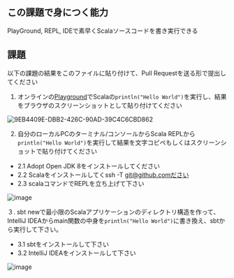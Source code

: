 ## この課題で身につく能力

PlayGround, REPL, IDEで素早くScalaソースコードを書き実行できる

## 課題

以下の課題の結果をこのファイルに貼り付けて、Pull Requestを送る形で提出してください

1. オンラインの[Playground](https://scastie.scala-lang.org/)でScalaの`println("Hello World")`を実行し、結果をブラウザのスクリーンショットとして貼り付けてください

![9EB4409E-DBB2-426C-90AD-39C4C6CBD862](https://user-images.githubusercontent.com/37242439/78203888-1ce65500-74d3-11ea-92d4-07743560c960.png)

2. 自分のローカルPCのターミナル/コンソールからScala REPLから`println("Hello World")`を実行して結果を文字コピペもしくはスクリーンショットで貼り付けてください
 - 2.1 Adopt Open JDK 8をインストールしてください
 - 2.2 Scalaをインストールしてくssh -T git@github.comださい
 - 2.3 scalaコマンドでREPLを立ち上げて下さい
 
 ![image](https://user-images.githubusercontent.com/37242439/78204095-a564f580-74d3-11ea-8d86-fb7939e241b7.png)

３. sbt newで最小限のScalaアプリケーションのディレクトリ構造を作って、IntelliJ IDEAからmain関数の中身を`println("Hello World")`に書き換え、sbtから実行して下さい。
 - 3.1 sbtをインストールして下さい
 - 3.2 IntelliJ IDEAをインストールして下さい
 
 ![image](https://user-images.githubusercontent.com/37242439/78205611-8f593400-74d7-11ea-8fa1-45566681aed9.png)
